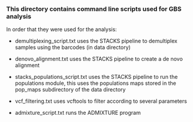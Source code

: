 ### This directory contains command line scripts used for GBS analysis

In order that they were used for the analysis:

-   demultiplexing_script.txt uses the STACKS pipeline to demultiplex samples using the barcodes (in data directory)

-   denovo_alignment.txt uses the STACKS pipeline to create a de novo alignment

-   stacks_populations_script.txt uses the STACKS pipeline to run the populations module, this uses the populations maps stored in the pop_maps subdirectory of the data directory

-   vcf_filtering.txt uses vcftools to filter according to several parameters

-   admixture_script.txt runs the ADMIXTURE program
